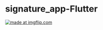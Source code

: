 # signature_app-Flutter

<a href="https://imgflip.com/gif/314efz"><img src="https://i.imgflip.com/314efz.gif" title="made at imgflip.com"/></a>

